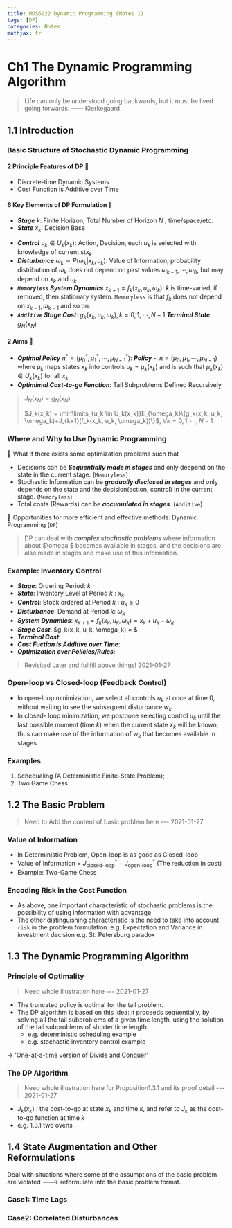 ```yaml
---
title: MDS6222 Dynamic Programming (Notes 1)
tags: [DP]
categories: Notes
mathjax: tr
---
```


# Ch1 The Dynamic Programming Algorithm
>Life can only be understood going backwards,
>but it must be lived going forwards.
>—— Kierkegaard

<!-- more -->

## 1.1 Introduction

### Basic Structure of Stochastic Dynamic Programming

#### **2** Principle Features of DP 👀
* Discrete-time Dynamic Systems
* Cost Function is Additive over Time

#### **6** Key Elements of DP Formulation 👀
* ***Stage***  $k$: Finite Horizon, Total Number of Horizon $N$ , time/space/etc.
* ***State*** $x_k$: Decision Base
- ***Control*** $u_k \in U_k(x_k)$: Action, Decision, each $u_k$ is selected with knowledge of current st$x_k$
- ***Disturbance***  $\omega_k \sim P(\omega_k|x_k, u_k)$: Value of Information, probability distribution of $\omega_k$ does not depend on past values $\omega_{k-1}, \dotsm, \omega_0$, but may depend on $x_k$ and $u_k$
- ***`Memoryless` System Dynamics*** $x_{k+1} = f_k(x_k, u_k, \omega_k)$: $k$ is time-varied, if removed, then stationary system.  `Memoryless` is that $f_k$ does not depend on $x_{k-1}, \omega_{k-1}$ and so on.
- ***`Additive` Stage Cost***: $g_k(x_k, u_k, \omega_k), k = 0, 1, \dotsm, N-1$
     ***Terminal State***: $g_N(x_N)$

#### **2** Aims 👀

- ***Optimal Policy*** $\pi^* = \left(\mu_0^*, \mu_1^*, \dotsm, \mu_{N-1}^* \right)$: ***Policy*** ~ $\pi = \left(\mu_0, \mu_1, \dotsm, \mu_{N-1}\right)$ where $\mu_k$ maps states $x_k$ into controls $u_k = \mu_k(x_k)$ and is such that $\mu_k(x_k) \in U_k(x_k)$ for all $x_k$
- ***Optimimal Cost-to-go Function***: Tail Subproblems Defined Recursively

> $J_N(x_N) = g_N(x_N)$
>
> $J_k(x_k) = \min\limits_{u_k \in U_k(x_k)}E_{\omega_k}\{g_k(x_k, u_k, \omega_k)+J_{k+1}(f_k(x_k, u_k, \omega_k))\}$,  $\forall k = 0, 1, \dotsm, N-1$


### Where and Why to Use Dynamic Programming

👀️ What if there exists some optimization problems such that

* Decisions can be ***Sequentially made in stages*** and only deepend on the state in the current stage.  (`Memoryless`)
* Stochastic Information can be ***gradually disclosed in stages*** and only depends on the state and the decision(action, control) in the current stage. (`Memoryless`)
* Total costs (Rewards) can be ***accumulated in stages***. (`Additive`)

🚀️ Opportunities for more efficient and effective methods: Dynamic Programming (`DP`)
>DP can deal with ***complex stochastic problems*** where information about $\omega  $ becomes available in stages, and the decisions are also made in stages and make use of this information.


### Example: Inventory Control
- ***Stage***: Ordering Period: $k$
- ***State***: Inventory Level at Period $k$ : $x_k$
- ***Control***: Stock ordered at Period $k$ : $u_k \ge 0$
- ***Disturbance***: Demand at Period $k$: $\omega_k$
- ***System Dynamics***: $x_{k+1} = f_k(x_k, u_k, \omega_k) = x_k + u_k - \omega_k$
- ***Stage Cost***: $g_k(x_k, u_k, \omega_k) = $
- ***Terminal Cost***:
- ***Cost Fuction is Additive over Time***:
- ***Optimization over Policies/Rules***:

> Revisited Later and fullfill above things! 2021-01-27

### Open-loop vs Closed-loop (Feedback Control)
- In open-loop minimization, we select all controls $u_k$ at once at time 0, without waiting to see the subsequent disturbance $w_k$
- In closed- loop minimization, we postpone selecting control $u_k$ until the last possible moment (time $k$) when the current state $x_k$ will be known, thus can make use of the information of $w_k$ that becomes available in stages

### Examples
1. Schedualing (A Deterministic Finite-State Problem);
2. Two Game Chess


## 1.2 The Basic Problem
> Need to Add the content of basic problem here --- 2021-01-27
### Value of Information
-  In Deterministic Problem, Open-loop is as good as Closed-loop
-  Value of Information = $J^*_{\text{closed-loop}} - J^*_{\text{open-loop}}$  (The reduction in cost)
-  Example: Two-Game Chess

### Encoding Risk in the Cost Function
- As above, one important characteristic of stochastic problems is the possibility of using information with advantage
- The other distinguishing characteristic is the need to take into account `risk` in the problem formulation.
  e.g. Expectation and Variance in investment decision
  e.g. St. Petersburg paradox


## 1.3 The Dynamic Programming Algorithm
### Principle of Optimality
> Need whole illustration here --- 2021-01-27

- The truncated policy is optimal for the tail problem.
- The DP algorithm is based on this idea: it proceeds sequentially, by solving all the tail subproblems of a given time length, using the solution of the tail subproblems of shorter time length.
  - e.g. deterministic scheduling example
  - e.g. stochastic inventory control example

-> 'One-at-a-time version of Divide and Conquer'

### The DP Algorithm
> Need whole illustration here for Proposition1.3.1 and its proof detail --- 2021-01-27

- $J_k(x_k)$ : the cost-to-go at state $x_k$ and time $k$, and refer to $J_k$ as the cost-to-go function at time $k$
- e.g. 1.3.1 two ovens


## 1.4 State Augmentation and Other Reformulations
Deal with situations where some of the assumptions of the basic problem are violated ---> reformulate into the basic problem format.

### Case1: Time Lags
### Case2: Correlated Disturbances















